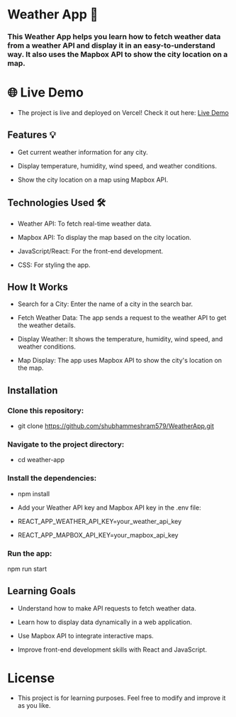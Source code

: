 # Weather App 🚀

### This Weather App helps you learn how to fetch weather data from a weather API and display it in an easy-to-understand way. It also uses the Mapbox API to show the city location on a map.

# 🌐 Live Demo
- The project is live and deployed on Vercel! Check it out here: [Live Demo](https://weather-app-eta-two-75.vercel.app/)

## Features 💡

- Get current weather information for any city.

- Display temperature, humidity, wind speed, and weather conditions.

- Show the city location on a map using Mapbox API.

## Technologies Used 🛠

- Weather API: To fetch real-time weather data.

- Mapbox API: To display the map based on the city location.

- JavaScript/React: For the front-end development.

- CSS: For styling the app.

## How It Works

- Search for a City: Enter the name of a city in the search bar.

- Fetch Weather Data: The app sends a request to the weather API to get the weather details.

- Display Weather: It shows the temperature, humidity, wind speed, and weather conditions.

- Map Display: The app uses Mapbox API to show the city's location on the map.



## Installation

### Clone this repository:

- git clone https://github.com/shubhammeshram579/WeatherApp.git

### Navigate to the project directory:

- cd weather-app

### Install the dependencies:

- npm install

- Add your Weather API key and Mapbox API key in the .env file:

- REACT_APP_WEATHER_API_KEY=your_weather_api_key
- REACT_APP_MAPBOX_API_KEY=your_mapbox_api_key

### Run the app:

npm run start

## Learning Goals

- Understand how to make API requests to fetch weather data.

- Learn how to display data dynamically in a web application.

- Use Mapbox API to integrate interactive maps.

- Improve front-end development skills with React and JavaScript.

# License

- This project is for learning purposes. Feel free to modify and improve it as you like.